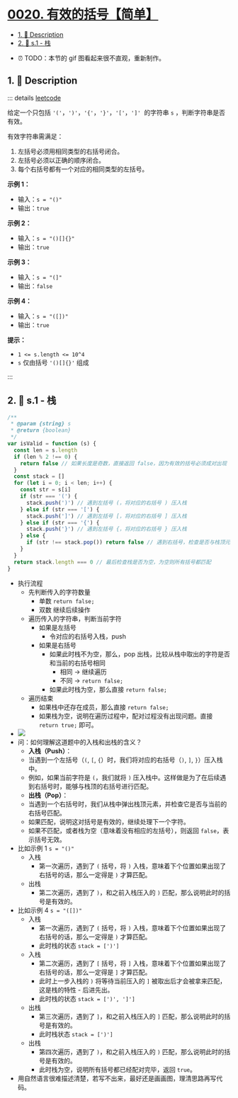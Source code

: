 # [0020. 有效的括号【简单】](https://github.com/tnotesjs/TNotes.leetcode/tree/main/notes/0020.%20%E6%9C%89%E6%95%88%E7%9A%84%E6%8B%AC%E5%8F%B7%E3%80%90%E7%AE%80%E5%8D%95%E3%80%91)

<!-- region:toc -->

- [1. 📝 Description](#1--description)
- [2. 🎯 s.1 - 栈](#2--s1---栈)

<!-- endregion:toc -->

- ⏰ TODO：本节的 gif 图看起来很不直观，重新制作。

## 1. 📝 Description

::: details [leetcode](https://leetcode.cn/problems/valid-parentheses/)

给定一个只包括 `'('`，`')'`，`'{'`，`'}'`，`'['`，`']'`  的字符串 `s` ，判断字符串是否有效。

有效字符串需满足：

1. 左括号必须用相同类型的右括号闭合。
2. 左括号必须以正确的顺序闭合。
3. 每个右括号都有一个对应的相同类型的左括号。

**示例 1：**

- 输入：`s = "()"`
- 输出：`true`

**示例 2：**

- 输入：`s = "()[]{}"`
- 输出：`true`

**示例 3：**

- 输入：`s = "(]"`
- 输出：`false`

**示例 4：**

- 输入：`s = "([])"`
- 输出：`true`

**提示：**

- `1 <= s.length <= 10^4`
- `s` 仅由括号 `'()[]{}'` 组成

:::

## 2. 🎯 s.1 - 栈

```js
/**
 * @param {string} s
 * @return {boolean}
 */
var isValid = function (s) {
  const len = s.length
  if (len % 2 !== 0) {
    return false // 如果长度是奇数，直接返回 false，因为有效的括号必须成对出现
  }
  const stack = []
  for (let i = 0; i < len; i++) {
    const str = s[i]
    if (str === '(') {
      stack.push(')') // 遇到左括号 (，将对应的右括号 ) 压入栈
    } else if (str === '[') {
      stack.push(']') // 遇到左括号 [，将对应的右括号 ] 压入栈
    } else if (str === '{') {
      stack.push('}') // 遇到左括号 {，将对应的右括号 } 压入栈
    } else {
      if (str !== stack.pop()) return false // 遇到右括号，检查是否与栈顶元素匹配
    }
  }
  return stack.length === 0 // 最后检查栈是否为空，为空则所有括号都匹配
}
```

- 执行流程
  - 先判断传入的字符数量
    - 单数 `return false;`
    - 双数 继续后续操作
  - 遍历传入的字符串，判断当前字符
    - 如果是左括号
      - 令对应的右括号入栈，push
    - 如果是右括号
      - 如果此时栈不为空，那么，pop 出栈，比较从栈中取出的字符是否和当前的右括号相同
        - 相同 -> 继续遍历
        - 不同 -> `return false;`
      - 如果此时栈为空，那么直接 `return false;`
  - 遍历结束
    - 如果栈中还存在成员，那么直接 `return false;`
    - 如果栈为空，说明在遍历过程中，配对过程没有出现问题。直接 `return true;` 即可。
- ![](assets/0020.%20有效的括号.gif)
- 问：如何理解这道题中的入栈和出栈的含义？
  - **入栈（Push）**：
  - 当遇到一个左括号（`(`, `[`, `{`）时，我们将对应的右括号（`)`, `]`, `}`）压入栈中。
  - 例如，如果当前字符是 `(`，我们就将 `)` 压入栈中。这样做是为了在后续遇到右括号时，能够与栈顶的右括号进行匹配。
  - **出栈（Pop）**：
  - 当遇到一个右括号时，我们从栈中弹出栈顶元素，并检查它是否与当前的右括号匹配。
  - 如果匹配，说明这对括号是有效的，继续处理下一个字符。
  - 如果不匹配，或者栈为空（意味着没有相应的左括号），则返回 `false`，表示括号无效。
- 比如示例 1 `s = "()"`
  - 入栈
    - 第一次遍历，遇到了 `(` 括号，将 `)` 入栈，意味着下个位置如果出现了右括号的话，那么一定得是 `)` 才算匹配。
  - 出栈
    - 第二次遍历，遇到了 `)`，和之前入栈压入的 `)` 匹配，那么说明此时的括号是有效的。
- 比如示例 4 `s = "([])"`
  - 入栈
    - 第一次遍历，遇到了 `(` 括号，将 `)` 入栈，意味着下个位置如果出现了右括号的话，那么一定得是 `)` 才算匹配。
    - 此时栈的状态 `stack = [')']`
  - 入栈
    - 第二次遍历，遇到了 `[` 括号，将 `]` 入栈，意味着下个位置如果出现了右括号的话，那么一定得是 `]` 才算匹配。
    - 此时上一步入栈的 `)` 将等待当前压入的 `]` 被取出后才会被拿来匹配，这是栈的特性 - 后进先出。
    - 此时栈的状态 `stack = [')', ']']`
  - 出栈
    - 第三次遍历，遇到了 `]`，和之前入栈压入的 `]` 匹配，那么说明此时的括号是有效的。
    - 此时栈状态 `stack = [')']`
  - 出栈
    - 第四次遍历，遇到了 `)`，和之前入栈压入的 `)` 匹配，那么说明此时的括号是有效的。
    - 此时栈为空，说明所有括号都已经配对完毕，返回 `true`。
- 用自然语言很难描述清楚，若写不出来，最好还是画画图，理清思路再写代码。

